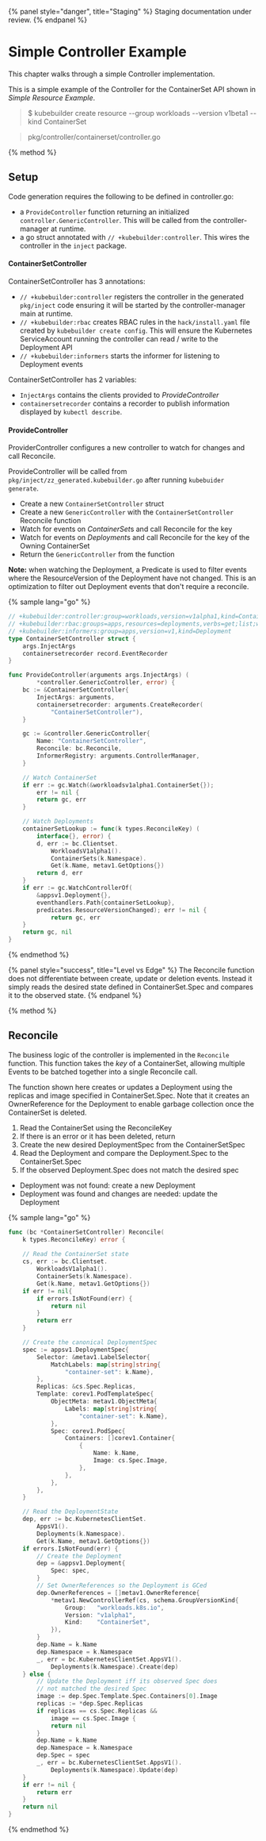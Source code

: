 {% panel style="danger", title="Staging" %}
Staging documentation under review.
{% endpanel %}

# Simple Controller Example

This chapter walks through a simple Controller implementation.

This is a simple example of the Controller for the ContainerSet API shown in *Simple Resource Example*.

> $ kubebuilder create resource --group workloads --version v1beta1 --kind ContainerSet

> pkg/controller/containerset/controller.go

{% method %}
## Setup

Code generation requires the following to be defined in controller.go:
 
- a `ProvideController` function returning an initialized `controller.GenericController`.  This
  will be called from the controller-manager at runtime.
- a go struct annotated with `// +kubebuilder:controller`.  This wires the controller in the `inject` package.

#### ContainerSetController

ContainerSetController has 3 annotations:

- `// +kubebuilder:controller` registers the controller in the generated `pkg/inject` code ensuring it will be
  started by the controller-manager main at runtime.
- `// +kubebuilder:rbac` creates RBAC rules in the `hack/install.yaml` file created by `kubebuilder create config`.
  This will ensure the Kubernetes ServiceAccount running the controller can read / write to the Deployment API
- `// +kubebuilder:informers` starts the informer for listening to Deployment events

ContainerSetController has 2 variables:

- `InjectArgs` contains the clients provided to *ProvideController*
- `containersetrecorder` contains a recorder to publish information displayed by `kubectl describe`.

#### ProvideController

ProviderController configures a new controller to watch for changes and call Reconcile.

ProvideController will be called from `pkg/inject/zz_generated.kubebuilder.go` after running `kubebuider generate`.

- Create a new `ContainerSetController` struct
- Create a new `GenericController` with the `ContainerSetController` Reconcile function
- Watch for events on *ContainerSet*s and call Reconcile for the key
- Watch for events on *Deployment*s and call Reconcile for the key of the Owning ContainerSet
- Return the `GenericController` from the function

**Note:** when watching the Deployment, a Predicate is used to filter events where the
ResourceVersion of the Deployment have not changed.  This is an optimization to filter
out Deployment events that don't require a reconcile.

{% sample lang="go" %}
```go
// +kubebuilder:controller:group=workloads,version=v1alpha1,kind=ContainerSet,resource=containersets
// +kubebuilder:rbac:groups=apps,resources=deployments,verbs=get;list;watch;create;update;patch;delete
// +kubebuilder:informers:group=apps,version=v1,kind=Deployment
type ContainerSetController struct {
	args.InjectArgs
    containersetrecorder record.EventRecorder
}

func ProvideController(arguments args.InjectArgs) (
	    *controller.GenericController, error) {
    bc := &ContainerSetController{
		InjectArgs: arguments,
        containersetrecorder: arguments.CreateRecorder(
        	"ContainerSetController"),
    }

    gc := &controller.GenericController{
        Name: "ContainerSetController",
        Reconcile: bc.Reconcile,
        InformerRegistry: arguments.ControllerManager,
    }

    // Watch ContainerSet
    if err := gc.Watch(&workloadsv1alpha1.ContainerSet{});
        err != nil {
        return gc, err
    }

    // Watch Deployments
    containerSetLookup := func(k types.ReconcileKey) (
    	interface{}, error) {
        d, err := bc.Clientset.
        	WorkloadsV1alpha1().
        	ContainerSets(k.Namespace).
        	Get(k.Name, metav1.GetOptions{})
        return d, err
    }
    if err := gc.WatchControllerOf(
    	&appsv1.Deployment{}, 
    	eventhandlers.Path{containerSetLookup},
        predicates.ResourceVersionChanged); err != nil {
            return gc, err
    }
    return gc, nil
}
```
{% endmethod %}

{% panel style="success", title="Level vs Edge" %}
The Reconcile function does not differentiate between create, update or deletion events.
Instead it simply reads the desired state defined in ContainerSet.Spec and compares it
to the observed state.
{% endpanel %}

{% method %}
## Reconcile

The business logic of the controller is implemented in the `Reconcile` function.  This function takes the *key* of a
ContainerSet, allowing multiple Events to be batched together into a single Reconcile call.

The function shown here creates or updates a Deployment using the replicas and image specified in
ContainerSet.Spec.  Note that it creates an OwnerReference for the Deployment to enable garbage collection
once the ContainerSet is deleted.

1. Read the ContainerSet using the ReconcileKey
2. If there is an error or it has been deleted, return
3. Create the new desired DeploymentSpec from the ContainerSetSpec
4. Read the Deployment and compare the Deployment.Spec to the ContainerSet.Spec
5. If the observed Deployment.Spec does not match the desired spec
  - Deployment was not found: create a new Deployment
  - Deployment was found and changes are needed: update the Deployment

{% sample lang="go" %}
```go
func (bc *ContainerSetController) Reconcile(
	k types.ReconcileKey) error {
    
    // Read the ContainerSet state
    cs, err := bc.Clientset.
    	WorkloadsV1alpha1().
    	ContainerSets(k.Namespace).
    	Get(k.Name, metav1.GetOptions{})
    if err != nil{
        if errors.IsNotFound(err) {
            return nil
        }
        return err
    }

    // Create the canonical DeploymentSpec
	spec := appsv1.DeploymentSpec{
		Selector: &metav1.LabelSelector{
			MatchLabels: map[string]string{
				"container-set": k.Name},
		},
		Replicas: &cs.Spec.Replicas,
		Template: corev1.PodTemplateSpec{
			ObjectMeta: metav1.ObjectMeta{
				Labels: map[string]string{
					"container-set": k.Name},
			},
			Spec: corev1.PodSpec{
				Containers: []corev1.Container{
					{
						Name: k.Name,
						Image: cs.Spec.Image,
					},
				},
			},
		},
	}

	// Read the DeploymentState
    dep, err := bc.KubernetesClientSet.
    	AppsV1().
    	Deployments(k.Namespace).
    	Get(k.Name, metav1.GetOptions{})
    if errors.IsNotFound(err) {
    	// Create the Deployment
        dep = &appsv1.Deployment{
        	Spec: spec,
		}
		// Set OwnerReferences so the Deployment is GCed
		dep.OwnerReferences = []metav1.OwnerReference{
			*metav1.NewControllerRef(cs, schema.GroupVersionKind{
				Group:   "workloads.k8s.io",
				Version: "v1alpha1",
				Kind:    "ContainerSet",
			}),
		}
		dep.Name = k.Name
		dep.Namespace = k.Namespace
		_, err = bc.KubernetesClientSet.AppsV1().
			Deployments(k.Namespace).Create(dep)
	} else {
		// Update the Deployment iff its observed Spec does
		// not matched the desired Spec
		image := dep.Spec.Template.Spec.Containers[0].Image
		replicas := *dep.Spec.Replicas
		if replicas == cs.Spec.Replicas &&
			image == cs.Spec.Image {
			return nil
		}
		dep.Name = k.Name
		dep.Namespace = k.Namespace
		dep.Spec = spec
		_, err = bc.KubernetesClientSet.AppsV1().
			Deployments(k.Namespace).Update(dep)
	}
    if err != nil {
        return err
    }
    return nil
}
```
{% endmethod %}
